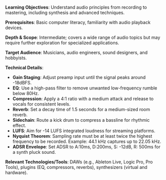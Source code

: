 **Learning Objectives**: Understand audio principles from recording to mastering, including synthesis and advanced techniques.

**Prerequisites**: Basic computer literacy, familiarity with audio playback devices.

**Depth & Scope**: Intermediate; covers a wide range of audio topics but may require further exploration for specialized applications.

**Target Audience**: Musicians, audio engineers, sound designers, and hobbyists.

**Technical Details**:
*   **Gain Staging**: Adjust preamp input until the signal peaks around -18dBFS.
*   **EQ**: Use a high-pass filter to remove unwanted low-frequency rumble below 80Hz.
*   **Compression**: Apply a 4:1 ratio with a medium attack and release to vocals for consistent levels.
*   **Reverb**: Set a decay time of 1.5 seconds for a medium-sized room reverb.
*   **Sidechain**: Route a kick drum to compress a bassline for rhythmic effect.
*   **LUFS**: Aim for -14 LUFS integrated loudness for streaming platforms.
*   **Nyquist Theorem**: Sampling rate must be at least twice the highest frequency to be recorded. Example: 44.1 kHz captures up to 22.05 kHz.
*   **ADSR Envelope**: Set ADSR to A:10ms, D:200ms, S: -12dB, R: 500ms for a synth pluck sound.

**Relevant Technologies/Tools**: DAWs (e.g., Ableton Live, Logic Pro, Pro Tools), plugins (EQ, compressors, reverbs), synthesizers (virtual and hardware).

